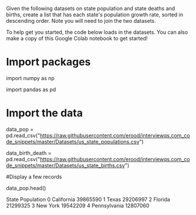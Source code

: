 Given the following datasets on state population and state deaths and births, create a list that has each state's population growth rate, sorted in descending order. Note you will need to join the two datasets.


                    
To help get you started, the code below loads in the datasets. You can also make a copy of this Google Colab notebook to get started!


                    
                        
# Import packages
                        

import numpy as np
                        

import pandas as pd
                        

# Import the data
                        

data_pop = pd.read_csv("https://raw.githubusercontent.com/erood/interviewqs.com_code_snippets/master/Datasets/us_state_populations.csv") 
                        

data_birth_death = pd.read_csv("https://raw.githubusercontent.com/erood/interviewqs.com_code_snippets/master/Datasets/us_state_births.csv") 
                        

#Display a few records
                        

data_pop.head()
                    

      
    
    
    
                    
State	Population
0	California	39865590
1	Texas	29206997
2	Florida	21299325
3	New York	19542209
4	Pennsylvania	12807060
